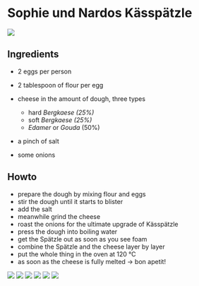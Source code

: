 # Sophie und Nardos Kässpätzle

![](../images/käsespätzle/Kässpätzle_07.jpg)

## Ingredients

- 2 eggs per person
- 2 tablespoon of flour per egg
- cheese in the amount of dough, three types

  - hard _Bergkaese (25%)_
  - soft _Bergkaese (25%)_
  - _Edamer_ or _Gouda_ (50%)

- a pinch of salt

- some onions

## Howto

- prepare the dough by mixing flour and eggs
- stir the dough until it starts to blister
- add the salt
- meanwhile grind the cheese
- roast the onions for the ultimate upgrade of Kässpätzle
- press the dough into boiling water
- get the Spätzle out as soon as you see foam
- combine the Spätzle and the cheese layer by layer
- put the whole thing in the oven at 120 °C
- as soon as the cheese is fully melted -> bon apetit!

![](../images/käsespätzle/Kässpätzle_01.jpg) ![](../images/käsespätzle/Kässpätzle_02.jpg) ![](../images/käsespätzle/Kässpätzle_03.jpg) ![](../images/käsespätzle/Kässpätzle_04.jpg) ![](../images/käsespätzle/Kässpätzle_05.jpg) ![](../images/käsespätzle/Kässpätzle_06.jpg)
